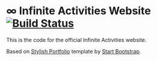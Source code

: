 # ∞ Infinite Activities Website [![Build Status](https://travis-ci.org/cvatch/cvatch.github.io.svg?branch=master)](https://travis-ci.org/cvatch/cvatch.github.io)


This is the code for the official Infinite Activities website.

Based on [Stylish Portfolio](http://startbootstrap.com/template-overviews/stylish-portfolio/) template by [Start Bootstrap](http://startbootstrap.com/).
